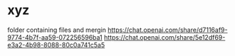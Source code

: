 # xyz
folder containing files and mergin
https://chat.openai.com/share/d7116af9-9774-4b7f-aa59-072256596ba1
https://chat.openai.com/share/5e12df69-e3a2-4b98-8088-80c0a741c5a5
